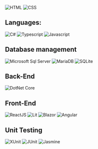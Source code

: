![HTML](https://img.shields.io/badge/-HTML-orange?logo=html5&logoColor=white&style=plastic)
![CSS](https://img.shields.io/badge/-CSS-02569B?logo=css3&logoColor=white&style=plastic)  

## Languages:  
![C#](https://img.shields.io/badge/-C%20SHARP-purple?logo=csharp&logoColor=white&style=plastic)
![Typescript](https://img.shields.io/badge/-TYPESCRIPT-02569B?logo=typescript&logoColor=white&style=plastic)
![Javascript](https://img.shields.io/badge/-JAVASCRIPT-yellow?logo=javascript&logoColor=white&style=plastic)  

## Database management  
![Microsoft Sql Server](https://img.shields.io/badge/-MICROSOFT_SQL_SERVER-gray?logo=microsoftsqlserver&logoColor=white&style=plastic)
![MariaDB](https://img.shields.io/badge/-MARIADB-gray?logo=mariadb&logoColor=white&style=plastic)
![SQLite](https://img.shields.io/badge/-SQLITE-02569B?logo=sqlite&logoColor=white&style=plastic)

## Back-End  
![DotNet Core](https://img.shields.io/badge/-CORE-purple?logo=dotnet&logoColor=white&style=plastic)

## Front-End  
![ReactJS](https://img.shields.io/badge/-REACTJS-lightblue?logo=react&logoColor=white&style=plastic)
![Lit](https://img.shields.io/badge/-LIT-02569B?logo=lit&logoColor=white&style=plastic)
![Blazor](https://img.shields.io/badge/-BLAZOR-purple?logo=blazor&logoColor=white&style=plastic)
![Angular](https://img.shields.io/badge/-ANGULAR-red?logo=angular&logoColor=white&style=plastic)

## Unit Testing  
![XUnit](https://img.shields.io/badge/-XUNIT-gray?logo=dotnet&logoColor=white&style=plastic)
![JUnit](https://img.shields.io/badge/-JUNIT-red?logo=junit5&logoColor=white&style=plastic)
![Jasmine](https://img.shields.io/badge/-JASMINE-purple?logo=jasmine&logoColor=white&style=plastic)

<!--
**marcellpaganini/marcellpaganini** is a ✨ _special_ ✨ repository because its `README.md` (this file) appears on your GitHub profile.

Here are some ideas to get you started:
logos => simpleicons.org
- 🔭 I’m currently working on ...
- 🌱 I’m currently learning ...
- 👯 I’m looking to collaborate on ...
- 🤔 I’m looking for help with ...
- 💬 Ask me about ...
- 📫 How to reach me: ...
- 😄 Pronouns: ...
- ⚡ Fun fact: ...
-->
